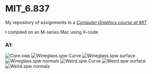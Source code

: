 # MIT_6.837
My repository of assignments in a [_Computer Graphics course at MIT_](https://ocw.mit.edu/courses/6-837-computer-graphics-fall-2012/) 

I compiled on an M-series Mac using X-code 


### A1:
![Core.swp](Images/A1_1.png)
![Wineglass.spw Curve](Images/A1_2.png)
![Wineglass.spw surface](Images/A1_3.png)
![Wineglass.spw normals](Images/A1_4.png)
![Weird.spw Curve](Images/A1_5.png)
![Weird.spw surface](Images/A1_6.png)
![Weird.spw normals](Images/A1_7.png)

